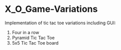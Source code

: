 # X_O_Game-Variations
Implementation of tic tac toe variations including GUI:
1. Four in a row
2. Pyramid Tic Tac Toe
3. 5x5 Tic Tac Toe board
